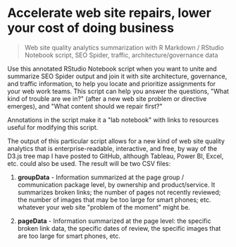 # Accelerate web site repairs, lower your cost of doing business

> Web site quality analytics summarization with R Markdown / RStudio Notebook script, SEO Spider, traffic, architecture/governance data

Use this annotated RStudio Notebook script when you want to unite and summarize SEO Spider output and join it with site architecture, governance, and traffic information, to help you locate and prioritize assignments for your web work teams. This script can help you answer the questions, "What kind of trouble are we in?" (after a new web site problem or directive emerges), and "What content should we repair first?"

Annotations in the script make it a "lab notebook" with links to resources useful for modifying this script. 

The output of this particular script allows for a new kind of web site quality analytics that is enterprise-readable, interactive, and free, by way of the D3.js tree map I have posted to GitHub, although Tableau, Power BI, Excel, etc. could also be used. The result will be two CSV files:

1. **groupData** - Information summarized at the page group / communication package level, by ownership and product/service. It summarizes broken links; the number of pages not recently reviewed; the number of images that may be too large for smart phones; etc. whatever your web site "problem of the moment" might be.

2. **pageData** - Information summarized at the page level: the specific broken link data, the specific dates of review, the specific images that are too large for smart phones, etc.
